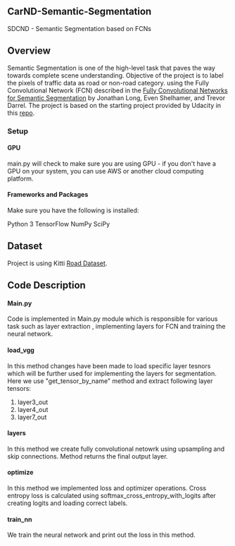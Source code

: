 ## CarND-Semantic-Segmentation
SDCND - Semantic Segmentation based on FCNs 

## Overview

Semantic Segmentation is one of the high-level task that paves the way towards complete scene understanding. Objective of the project is to label the pixels of traffic data as road or non-road category. using the Fully Convolutional Network (FCN) described in the [Fully Convolutional Networks for Semantic Segmentation](https://people.eecs.berkeley.edu/~jonlong/long_shelhamer_fcn.pdf) by Jonathan Long, Even Shelhamer, and Trevor Darrel. The project is based on the starting project provided by Udacity in this [repo](https://github.com/udacity/CarND-Semantic-Segmentation).

### Setup
#### GPU
main.py will check to make sure you are using GPU - if you don't have a GPU on your system, you can use AWS or another cloud computing platform.

#### Frameworks and Packages
Make sure you have the following is installed:

Python 3
TensorFlow
NumPy
SciPy

## Dataset
Project is using Kitti [Road Dataset](http://www.cvlibs.net/datasets/kitti/eval_road.php).

## Code Description

#### Main.py
Code is implemented in Main.py module which is responsible for various task such as layer extraction , implementing layers for FCN and training the neural network. 

#### load_vgg
In this method changes have been made to load specific layer tesnors which will be further used for implementing the layers for segmentation. Here we use "get_tensor_by_name" method and extract following layer tensors:
1. layer3_out
2. layer4_out
3. layer7_out

#### layers
In this method we create fully convolutional netowrk using upsampling and skip connections. Method returns the final output layer.

#### optimize
In this method we implemented loss and optimizer operations. Cross entropy loss is calculated using softmax_cross_entropy_with_logits after creating logits and loading correct labels.

#### train_nn
We train the neural network and print out the loss in this method. 

